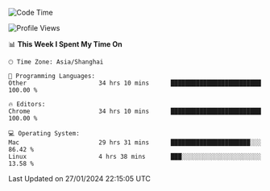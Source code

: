 <!--START_SECTION:waka-->
![Code Time](http://img.shields.io/badge/Code%20Time-1%2C864%20hrs%2051%20mins-blue)

![Profile Views](http://img.shields.io/badge/Profile%20Views-1-blue)

📊 **This Week I Spent My Time On** 

```text
🕑︎ Time Zone: Asia/Shanghai

💬 Programming Languages: 
Other                    34 hrs 10 mins      █████████████████████████   100.00 % 

🔥 Editors: 
Chrome                   34 hrs 10 mins      █████████████████████████   100.00 % 

💻 Operating System: 
Mac                      29 hrs 31 mins      ██████████████████████░░░   86.42 % 
Linux                    4 hrs 38 mins       ███░░░░░░░░░░░░░░░░░░░░░░   13.58 % 
```


 Last Updated on 27/01/2024 22:15:05 UTC
<!--END_SECTION:waka-->